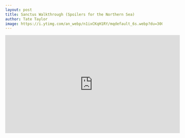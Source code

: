 ```yaml
---
layout: post
title: Sanctus Walkthrough (Spoilers for the Northern Sea)
author: Tate Taylor
image: https://i.ytimg.com/an_webp/n1ixCKqH1RY/mqdefault_6s.webp?du=3000&sqp=COrat8EG&rs=AOn4CLB88Dct_xGEZPNXU048H3HehfIWhw
---
```

<iframe width="560" height="315" src="https://www.youtube.com/embed/n1ixCKqH1RY?si=RdUio8djyG14Q7t2" title="YouTube video player" frameborder="0" allow="accelerometer; autoplay; clipboard-write; encrypted-media; gyroscope; picture-in-picture; web-share" referrerpolicy="strict-origin-when-cross-origin" allowfullscreen></iframe>
